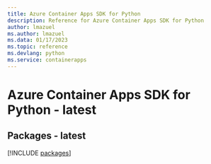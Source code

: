 ```yaml
---
title: Azure Container Apps SDK for Python
description: Reference for Azure Container Apps SDK for Python
author: lmazuel
ms.author: lmazuel
ms.data: 01/17/2023
ms.topic: reference
ms.devlang: python
ms.service: containerapps
---
```

# Azure Container Apps SDK for Python - latest
## Packages - latest
[!INCLUDE [packages](container-apps-index.md)]